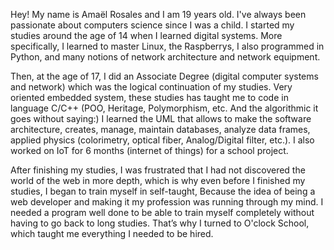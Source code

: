 Hey! My name is Amaël Rosales and I am 19 years old. I've always been passionate about computers science since I was a child. I started my studies around the age of 14 when I learned digital systems. More specifically, I learned to master Linux, the Raspberrys, I also programmed in Python, and many notions of network architecture and network equipment. 

Then, at the age of 17, I did an Associate Degree (digital computer systems and network) which was the logical continuation of my studies. Very oriented embedded system, these studies has taught me to code in language C/C++ (POO, Heritage, Polymorphism, etc. And the algorithmic it goes without saying:) I learned the UML that allows to make the software architecture, creates, manage, maintain databases, analyze data frames, applied physics (colorimetry, optical fiber, Analog/Digital filter, etc.). I also worked on IoT for 6 months (internet of things) for a school project.

After finishing my studies, I was frustrated that I had not discovered the world of the web in more depth, which is why even before I finished my studies, I began to train myself in self-taught, Because the idea of being a web developer and making it my profession was running through my mind. I needed a program well done to be able to train myself completely without having to go back to long studies. That’s why I turned to O'clock School, which taught me everything I needed to be hired.
